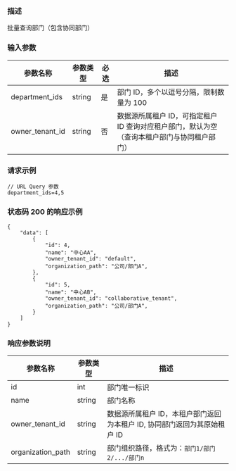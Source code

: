### 描述

批量查询部门（包含协同部门）

### 输入参数

| 参数名称            | 参数类型   | 必选 | 描述                                                |
|-----------------|--------|----|---------------------------------------------------|
| department_ids  | string | 是  | 部门 ID，多个以逗号分隔，限制数量为 100                           |
| owner_tenant_id | string | 否  | 数据源所属租户 ID，可指定租户 ID 查询对应租户部门，默认为空（查询本租户部门与协同租户部门） |

### 请求示例

```
// URL Query 参数
department_ids=4,5
```

### 状态码 200 的响应示例

```json5
{
    "data": [
        {
            "id": 4,
            "name": "中心AA",
            "owner_tenant_id": "default",
            "organization_path": "公司/部门A",
        },
        {
            "id": 5,
            "name": "中心AB",
            "owner_tenant_id": "collaborative_tenant",
            "organization_path": "公司/部门A",
        }
    ]
}
```

### 响应参数说明

| 参数名称              | 参数类型   | 描述                                         |
|-------------------|--------|--------------------------------------------|
| id                | int    | 部门唯一标识                                     |
| name              | string | 部门名称                                       |
| owner_tenant_id   | string | 数据源所属租户 ID，本租户部门返回为本租户 ID, 协同部门返回为其原始租户 ID |
| organization_path | string | 部门组织路径，格式为：`部门1/部门2/.../部门n`               |
